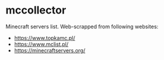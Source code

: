 # mccollector
Minecraft servers list. Web-scrapped from following websites:

* https://www.topkamc.pl/
* https://www.mclist.pl/
* https://minecraftservers.org/

